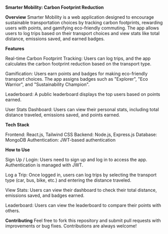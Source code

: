 **Smarter Mobility: Carbon Footprint Reduction**

**Overview**
Smarter Mobility is a web application designed to encourage sustainable transportation choices by tracking carbon footprints, rewarding users with points, and gamifying eco-friendly commuting. The app allows users to log trips based on their transport choices and view stats like total distance, emissions saved, and earned badges.




**Features**

Real-time Carbon Footprint Tracking: Users can log trips, and the app calculates the carbon footprint reduction based on the transport type.

Gamification: Users earn points and badges for making eco-friendly transport choices. The app assigns badges such as "Explorer", "Eco Warrior", and "Sustainability Champion".

Leaderboard: A public leaderboard displays the top users based on points earned.

User Stats Dashboard: Users can view their personal stats, including total distance traveled, emissions saved, and points earned.





**Tech Stack**

Frontend: React.js, Tailwind CSS
Backend: Node.js, Express.js
Database: MongoDB
Authentication: JWT-based authentication





**How to Use**

Sign Up / Login: Users need to sign up and log in to access the app. Authentication is managed with JWT.

Log a Trip: Once logged in, users can log trips by selecting the transport type (car, bus, bike, etc.) and entering the distance traveled.

View Stats: Users can view their dashboard to check their total distance, emissions saved, and badges earned.

Leaderboard: Users can view the leaderboard to compare their points with others.






**Contributing**
Feel free to fork this repository and submit pull requests with improvements or bug fixes. Contributions are always welcome!
